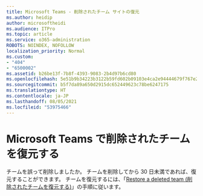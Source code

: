 ```yaml
---
title: Microsoft Teams - 削除されたチーム サイトの復元
ms.author: heidip
author: microsoftheidi
ms.audience: ITPro
ms.topic: article
ms.service: o365-administration
ROBOTS: NOINDEX, NOFOLLOW
localization_priority: Normal
ms.custom:
- "404"
- "6500002"
ms.assetid: b26be13f-7b8f-4393-9083-2b4d97b6cd80
ms.openlocfilehash: 5e51b9b34223b3122b59fd602b09103e4ca2e94444679f767e2a7005a9928694
ms.sourcegitcommit: b5f7da89a650d2915dc652449623c78be6247175
ms.translationtype: HT
ms.contentlocale: ja-JP
ms.lasthandoff: 08/05/2021
ms.locfileid: "53975466"
---
```

# <a name="restoring-a-deleted-team-in-microsoft-teams"></a>Microsoft Teams で削除されたチームを復元する

チームを誤って削除しましたか。 チームを削除してから 30 日未満であれば、復元することができます。 チームを復元するには、「[Restore a deleted team (削除されたチームを復元する)](https://docs.microsoft.com/microsoftteams/archive-or-delete-a-team#restore-a-deleted-team)」の手順に従います。
